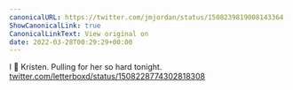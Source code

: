```yaml
---
canonicalURL: https://twitter.com/jmjordan/status/1508239819008143364
ShowCanonicalLink: true
CanonicalLinkText: View original on
date: 2022-03-28T00:29:29+00:00
---
```

I 💖 Kristen. Pulling for her so hard tonight. [twitter.com/letterboxd/status/1508228774302818308](https://twitter.com/letterboxd/status/1508228774302818308)